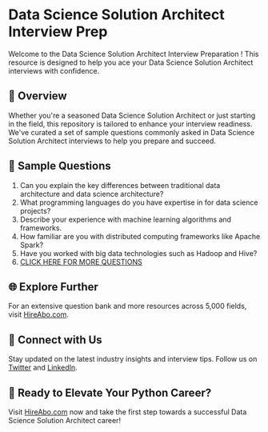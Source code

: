# Data Science Solution Architect Interview Prep

Welcome to the Data Science Solution Architect Interview Preparation ! This resource is designed to help you ace your Data Science Solution Architect interviews with confidence.

## 🚀 Overview

Whether you're a seasoned Data Science Solution Architect or just starting in the field, this repository is tailored to enhance your interview readiness. We've curated a set of sample questions commonly asked in Data Science Solution Architect interviews to help you prepare and succeed.

## 📝 Sample Questions

1. Can you explain the key differences between traditional data architecture and data science architecture?
2. What programming languages do you have expertise in for data science projects?
3. Describe your experience with machine learning algorithms and frameworks.
4. How familiar are you with distributed computing frameworks like Apache Spark?
5. Have you worked with big data technologies such as Hadoop and Hive?
6. [CLICK HERE FOR MORE QUESTIONS](https://hireabo.com/job/0_3_31/Data%20Science%20Solution%20Architect)

## 🌐 Explore Further

For an extensive question bank and more resources across 5,000 fields, visit [HireAbo.com](https://www.hireabo.com).

## 📱 Connect with Us

Stay updated on the latest industry insights and interview tips. Follow us on [Twitter](https://twitter.com/hireabo) and [LinkedIn](https://www.linkedin.com/in/hire-abo-3609972a8/).

## 🚀 Ready to Elevate Your Python Career?

Visit [HireAbo.com](https://www.hireabo.com) now and take the first step towards a successful Data Science Solution Architect career!